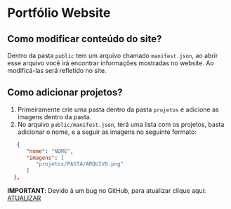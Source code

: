# Portfólio Website

## Como modificar conteúdo do site?

Dentro da pasta `public` tem um arquivo chamado `manifest.json`, ao abrir esse arquivo você irá encontrar informações
mostradas no website. Ao modificá-las será refletido no site.

## Como adicionar projetos?

1. Primeiramente crie uma pasta dentro da pasta `projetos` e adicione as imagens dentro da pasta.
2. No arquivo `public/manifest.json`, terá uma lista com os projetos, basta adicionar o nome, e a seguir as imagens no
   seguinte formato:

```json
   {
      "nome": "NOME",
      "imagens": [
         "projetos/PASTA/ARQUIVO.png"
      ]
  },
```

**IMPORTANT**: Devido à um bug no GitHub, para atualizar clique aqui: [ATUALIZAR](#https://thiagoaamaga.github.io/meu-portfolio/index.html)